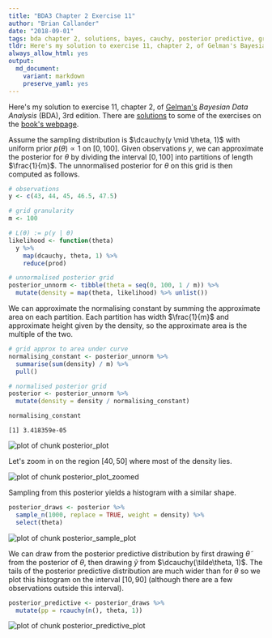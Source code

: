 ```yaml
---
title: "BDA3 Chapter 2 Exercise 11"
author: "Brian Callander"
date: "2018-09-01"
tags: bda chapter 2, solutions, bayes, cauchy, posterior predictive, grid approximation
tldr: Here's my solution to exercise 11, chapter 2, of Gelman's Bayesian Data Analysis (BDA), 3rd edition.
always_allow_html: yes
output: 
  md_document:
    variant: markdown
    preserve_yaml: yes
---
```


Here's my solution to exercise 11, chapter 2, of [Gelman's](https://andrewgelman.com/) *Bayesian Data Analysis* (BDA), 3rd edition. There are [solutions](http://www.stat.columbia.edu/~gelman/book/solutions.pdf) to some of the exercises on the [book's webpage](http://www.stat.columbia.edu/~gelman/book/).

<!--more-->

<div style="display:none">
  $\DeclareMathOperator{\dbinomial}{binomial}
   \DeclareMathOperator{\dbern}{Bernoulli}
   \DeclareMathOperator{\dnorm}{normal}
   \DeclareMathOperator{\dcauchy}{Cauchy}
   \DeclareMathOperator{\dgamma}{gamma}
   \DeclareMathOperator{\invlogit}{invlogit}
   \DeclareMathOperator{\logit}{logit}
   \DeclareMathOperator{\dbeta}{beta}$
</div>




Assume the sampling distribution is $\dcauchy(y \mid \theta, 1)$ with uniform prior $p(\theta) \propto 1$ on $[0, 100]$. Given observations $y$, we can approximate the posterior for $\theta$ by dividing the interval $[0, 100]$ into partitions of length $\frac{1}{m}$. The unnormalised posterior for $\theta$ on this grid is then computed as follows.


```r
# observations
y <- c(43, 44, 45, 46.5, 47.5) 

# grid granularity
m <- 100

# L(θ) := p(y | θ)
likelihood <- function(theta) 
  y %>% 
    map(dcauchy, theta, 1) %>% 
    reduce(prod)

# unnormalised posterior grid
posterior_unnorm <- tibble(theta = seq(0, 100, 1 / m)) %>% 
  mutate(density = map(theta, likelihood) %>% unlist())
```

We can approximate the normalising constant by summing the approximate area on each partition. Each partition has width $\frac{1}{m}$ and approximate height given by the density, so the approximate area is the multiple of the two.


```r
# grid approx to area under curve
normalising_constant <- posterior_unnorm %>% 
  summarise(sum(density) / m) %>% 
  pull()

# normalised posterior grid
posterior <- posterior_unnorm %>% 
  mutate(density = density / normalising_constant)

normalising_constant
```

```
[1] 3.418359e-05
```

![plot of chunk posterior_plot](figure/posterior_plot-1.png)

Let's zoom in on the region $[40, 50]$ where most of the density lies.

![plot of chunk posterior_plot_zoomed](figure/posterior_plot_zoomed-1.png)

Sampling from this posterior yields a histogram with a similar shape.


```r
posterior_draws <- posterior %>% 
  sample_n(1000, replace = TRUE, weight = density) %>% 
  select(theta)
```

![plot of chunk posterior_sample_plot](figure/posterior_sample_plot-1.png)

We can draw from the posterior predictive distribution by first drawing $\tilde\theta$ from the posterior of $\theta$, then drawing $\tilde y$ from $\dcauchy(\tilde\theta, 1)$. The tails of the posterior predictive distribution are much wider than for $\theta$ so we plot this histogram on the interval $[10, 90]$ (although there are a few observations outside this interval).


```r
posterior_predictive <- posterior_draws %>% 
  mutate(pp = rcauchy(n(), theta, 1)) 
```

![plot of chunk posterior_predictive_plot](figure/posterior_predictive_plot-1.png)
